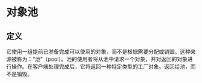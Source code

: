 # 对象池

## 定义

它使用一组提前已准备完成可以使用的对象，而不是根据需要分配或销毁。这种来源被称为：“池”（pool）。池的使用者将从池中请求一个对象，并对返回的对象进行操作。在客户端处理完成后，它将返回一种特定类型的工厂对象。返回给池，而不是销毁。
